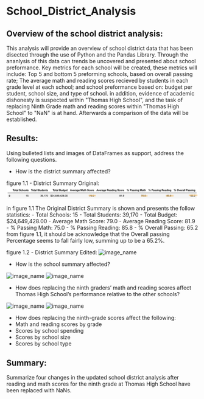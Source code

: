 # School_District_Analysis

## Overview of the school district analysis: 
This analysis will provide an overview of school district data that has been disected through the use of Python and the Pandas Library. Through the ananlysis of this data can trends be uncovered and presented about school preformance. Key metrics for each school will be created, these metrics will include: Top 5 and bottom 5 preforming schools, based on overall passing rate; The average math and reading scores recieved by students in each grade level at each school; and school preformance based on: budget per student, school size, and type of school. in addition, evidence of academic dishonesty is suspected within "Thomas High School", and the task of replacing Ninth Grade math and reading scores within "Thomas High School" to "NaN" is at hand. Afterwards a comparison of the data will be established.

## Results: 
Using bulleted lists and images of DataFrames as support, address the following questions.
 - How is the district summary affected?
 
 figure 1.1 - District Summary Original:
 ![District_Summary_Original](https://github.com/Calebmkelly/School_District_Analysis/blob/main/Resources/District%20Summary%20images/District_Summary_Original.png)
 
 in figure 1.1 The Original District Summary is shown and presents the follow statistics:
      - Total Schools: 15
      - Total Students: 39,170
      - Total Budget: $24,649,428.00
      - Average Math Score: 79.0
      - Average Reading Score: 81.9
      - % Passing Math: 75.0
      - % Passing Reading: 85.8
      - % Overall Passing: 65.2
      from figure 1.1, it should be acknowledge that the Overall passing Percentage seems to fall fairly low, summing up to be a 65.2%.
 
 figure 1.2 - District Summary Edited:
 ![image_name](path/to/image_name.png)
 
 - How is the school summary affected?
 
 ![image_name](path/to/image_name.png)
 ![image_name](path/to/image_name.png)
 
 - How does replacing the ninth graders’ math and reading scores affect Thomas High School’s performance relative to the other schools?
 
 ![image_name](path/to/image_name.png)
 ![image_name](path/to/image_name.png)
 
 - How does replacing the ninth-grade scores affect the following:
 - Math and reading scores by grade
 - Scores by school spending
 - Scores by school size
 - Scores by school type
 
## Summary: 
Summarize four changes in the updated school district analysis after reading and math scores for the ninth grade at Thomas High School have been replaced with NaNs.
